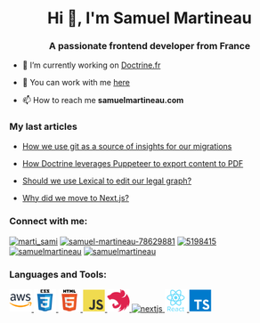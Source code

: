 <h1 align="center">Hi 👋, I'm Samuel Martineau</h1>
<h3 align="center">A passionate frontend developer from France</h3>

- 🔭 I’m currently working on [Doctrine.fr](https://www.doctrine.fr/)

- 🤝 You can work with me [here](https://cooptation.hellotrusty.io/zqo343sglg)

- 📫 How to reach me **samuelmartineau.com**


<h3>My last articles</h3>
<ul>
<li>

[How we use git as a source of insights for our migrations](https://medium.com/doctrine/how-we-use-git-as-a-source-of-insights-for-our-migrations-64dd19e5d3f6)
</li>
<li>

[How Doctrine leverages Puppeteer to export content to PDF](https://medium.com/doctrine/how-doctrine-leverages-puppeteer-to-export-content-to-pdf-6b964b89ba82)
</li>
<li>

[Should we use Lexical to edit our legal graph?](https://medium.com/doctrine/should-we-use-lexical-to-edit-our-legal-graph-61aa9cfab096)
</li>
<li>

[Why did we move to Next.js?](https://medium.com/doctrine/why-did-we-move-to-next-js-266141bcadc0)

</li>
</ul>
<h3 align="left">Connect with me:</h3>
<p align="left">
<a href="https://twitter.com/marti_sami" target="blank"><img align="center" src="https://raw.githubusercontent.com/rahuldkjain/github-profile-readme-generator/master/src/images/icons/Social/twitter.svg" alt="marti_sami" height="30" width="40" /></a>
<a href="https://linkedin.com/in/samuel-martineau-78629881" target="blank"><img align="center" src="https://raw.githubusercontent.com/rahuldkjain/github-profile-readme-generator/master/src/images/icons/Social/linked-in-alt.svg" alt="samuel-martineau-78629881" height="30" width="40" /></a>
<a href="https://stackoverflow.com/users/5198415" target="blank"><img align="center" src="https://raw.githubusercontent.com/rahuldkjain/github-profile-readme-generator/master/src/images/icons/Social/stack-overflow.svg" alt="5198415" height="30" width="40" /></a>
<a href="https://dev.to/samuelmartineau" target="blank"><img align="center" src="https://raw.githubusercontent.com/rahuldkjain/github-profile-readme-generator/master/src/images/icons/Social/devto.svg" alt="samuelmartineau" height="30" width="40" /></a>
<a href="https://codepen.io/samuelmartineau" target="blank"><img align="center" src="https://raw.githubusercontent.com/rahuldkjain/github-profile-readme-generator/master/src/images/icons/Social/codepen.svg" alt="samuelmartineau" height="30" width="40" /></a>
</p>

<h3 align="left">Languages and Tools:</h3>
<p align="left"> <a href="https://aws.amazon.com" target="_blank" rel="noreferrer"> <img src="https://raw.githubusercontent.com/devicons/devicon/master/icons/amazonwebservices/amazonwebservices-original-wordmark.svg" alt="aws" width="40" height="40"/> </a> <a href="https://www.w3schools.com/css/" target="_blank" rel="noreferrer"> <img src="https://raw.githubusercontent.com/devicons/devicon/master/icons/css3/css3-original-wordmark.svg" alt="css3" width="40" height="40"/> </a> <a href="https://www.w3.org/html/" target="_blank" rel="noreferrer"> <img src="https://raw.githubusercontent.com/devicons/devicon/master/icons/html5/html5-original-wordmark.svg" alt="html5" width="40" height="40"/> </a> <a href="https://developer.mozilla.org/en-US/docs/Web/JavaScript" target="_blank" rel="noreferrer"> <img src="https://raw.githubusercontent.com/devicons/devicon/master/icons/javascript/javascript-original.svg" alt="javascript" width="40" height="40"/> </a> <a href="https://nestjs.com/" target="_blank" rel="noreferrer"> <img src="https://raw.githubusercontent.com/devicons/devicon/master/icons/nestjs/nestjs-original.svg" alt="nestjs" width="40" height="40"/> </a> <a href="https://nextjs.org/" target="_blank" rel="noreferrer"> <img src="https://cdn.worldvectorlogo.com/logos/nextjs-2.svg" alt="nextjs" width="40" height="40"/> </a> <a href="https://reactjs.org/" target="_blank" rel="noreferrer"> <img src="https://raw.githubusercontent.com/devicons/devicon/master/icons/react/react-original-wordmark.svg" alt="react" width="40" height="40"/> </a> <a href="https://www.typescriptlang.org/" target="_blank" rel="noreferrer"> <img src="https://raw.githubusercontent.com/devicons/devicon/master/icons/typescript/typescript-original.svg" alt="typescript" width="40" height="40"/> </a> </p>
